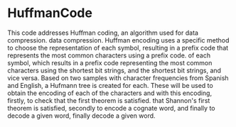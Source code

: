 # HuffmanCode
This code addresses Huffman coding, an algorithm used for data compression. data compression. Huffman encoding uses a specific method to choose the representation of each symbol, resulting in a prefix code that represents the most common characters using a prefix code. of each symbol, which results in a prefix code representing the most common characters using the shortest bit strings, and the shortest bit strings, and vice versa. Based on two samples with character frequencies from Spanish and English, a Hufmann tree is created for each. These will be used to obtain the encoding of each of the characters and with this encoding, firstly, to check that the first theorem is satisfied. that Shannon's first theorem is satisfied, secondly to encode a cognate word, and finally to decode a given word, finally decode a given word. 
